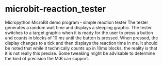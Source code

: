 # microbit-reaction_tester
Micropython MicroBit demo program - simple reaction tester
The tester generates a random wait time and displays a sleeping graphic.
The tester switches to a target graphic when it is ready for the user to press a button and counts in blocks of 10 ms
until the button is pressed.
When pressed, the display changes to a tick and then displays the reaction time in ms.
It should be noted that while it technically counts up in 10ms blocks, the reality is that it is not really this precise.
Some tweaking might be advisable to determine the kind of precision the M:B can support.

